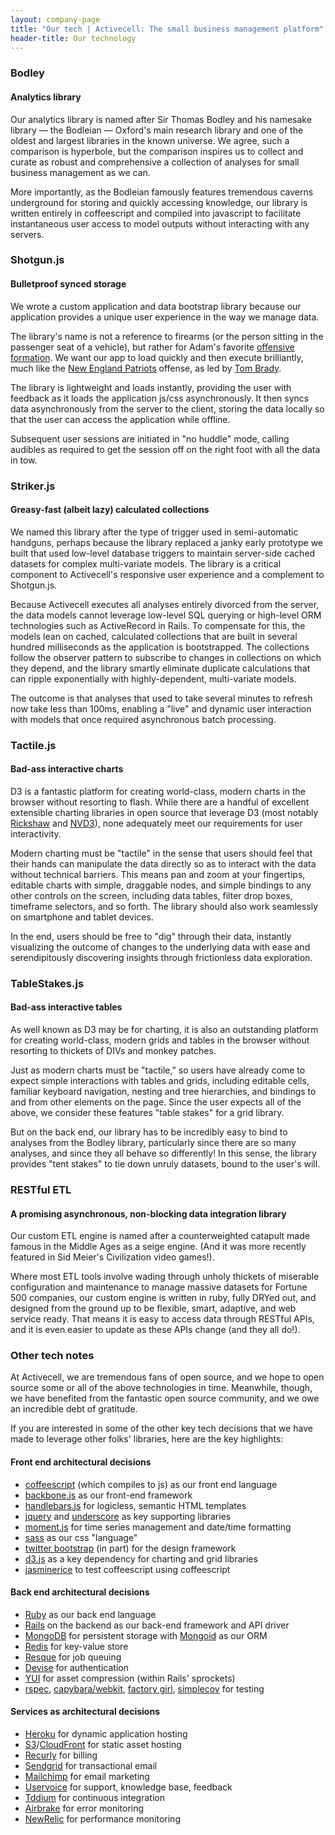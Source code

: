 ```yaml
---
layout: company-page
title: "Our tech | Activecell: The small business management platform"
header-title: Our technology
---
```


### Bodley

#### Analytics library

Our analytics library is named after Sir Thomas Bodley and his namesake library — the Bodleian — Oxford's main research library and one of the oldest and largest libraries in the known universe. We agree, such a comparison is hyperbole, but the comparison inspires us to collect and curate as robust and comprehensive a collection of analyses for small business management as we can.

More importantly, as the Bodleian famously features tremendous caverns underground for storing and quickly accessing knowledge, our library is written entirely in coffeescript and compiled into javascript to facilitate instantaneous user access to model outputs without interacting with any servers.

### Shotgun.js

#### Bulletproof synced storage

We wrote a custom application and data bootstrap library because our application provides a unique user experience in the way we manage data.

The library's name is not a reference to firearms (or the person sitting in the passenger seat of a vehicle), but rather for Adam's favorite [offensive formation](http://en.wikipedia.org/wiki/Shotgun_formation). We want our app to load quickly and then execute brilliantly, much like the [New England Patriots](http://www.nfl.com/teams/newenglandpatriots/profile?team=NE) offense, as led by [Tom Brady](http://www.nfl.com/player/tombrady/2504211/profile).

The library is lightweight and loads instantly, providing the user with feedback as it loads the application js/css asynchronously. It then syncs data asynchronously from the server to the client, storing the data locally so that the user can access the application while offline.

Subsequent user sessions are initiated in "no huddle" mode, calling audibles as required to get the session off on the right foot with all the data in tow.

### Striker.js

#### Greasy-fast (albeit lazy) calculated collections

We named this library after the type of trigger used in semi-automatic handguns, perhaps because the library replaced a janky early prototype we built that used low-level database triggers to maintain server-side cached datasets for complex multi-variate models. The library is a critical component to Activecell's responsive user experience and a complement to Shotgun.js.

Because Activecell executes all analyses entirely divorced from the server, the data models cannot leverage low-level SQL querying or high-level ORM technologies such as ActiveRecord in Rails. To compensate for this, the models lean on cached, calculated collections that are built in several hundred milliseconds as the application is bootstrapped. The collections follow the observer pattern to subscribe to changes in collections on which they depend, and the library smartly eliminate duplicate calculations that can ripple exponentially with highly-dependent, multi-variate models.

The outcome is that analyses that used to take several minutes to refresh now take less than 100ms, enabling a "live" and dynamic user interaction with models that once required asynchronous batch processing.

### Tactile.js

#### Bad-ass interactive charts

D3 is a fantastic platform for creating world-class, modern charts in the browser without resorting to flash. While there are a handful of excellent extensible charting libraries in open source that leverage D3 (most notably [Rickshaw](http://code.shutterstock.com/rickshaw/) and [NVD3](http://nvd3.org/)), none adequately meet our requirements for user interactivity.

Modern charting must be "tactile" in the sense that users should feel that their hands can manipulate the data directly so as to interact with the data without technical barriers. This means pan and zoom at your fingertips, editable charts with simple, draggable nodes, and simple bindings to any other controls on the screen, including data tables, filter drop boxes, timeframe selectors, and so forth. The library should also work seamlessly on smartphone and tablet devices.

In the end, users should be free to "dig" through their data, instantly visualizing the outcome of changes to the underlying data with ease and serendipitously discovering insights through frictionless data exploration.

### TableStakes.js

#### Bad-ass interactive tables

As well known as D3 may be for charting, it is also an outstanding platform for creating world-class, modern grids and tables in the browser without resorting to thickets of DIVs and monkey patches.

Just as modern charts must be "tactile," so users have already come to expect simple interactions with tables and grids, including editable cells, familiar keyboard navigation, nesting and tree hierarchies, and bindings to and from other elements on the page. Since the user expects all of the above, we consider these features "table stakes" for a grid library.

But on the back end, our library has to be incredibly easy to bind to analyses from the Bodley library, particularly since there are so many analyses, and since they all behave so differently! In this sense, the library provides "tent stakes" to tie down unruly datasets, bound to the user's will.

### RESTful ETL

#### A promising asynchronous, non-blocking data integration library

Our custom ETL engine is named after a counterweighted catapult made famous in the Middle Ages as a seige engine. (And it was more recently featured in Sid Meier's Civilization video games!).

Where most ETL tools involve wading through unholy thickets of miserable configuration and maintenance to manage massive datasets for Fortune 500 companies, our custom engine is written in ruby, fully DRYed out, and designed from the ground up to be flexible, smart, adaptive, and web service ready. That means it is easy to access data through RESTful APIs, and it is even easier to update as these APIs change (and they all do!).

### Other tech notes

At Activecell, we are tremendous fans of open source, and we hope to open source some or all of the above technologies in time. Meanwhile, though, we have benefited from the fantastic open source community, and we owe an incredible debt of gratitude.

If you are interested in some of the other key tech decisions that we have made to leverage other folks' libraries, here are the key highlights:

#### Front end architectural decisions

* [coffeescript](http://coffeescript.org/) (which compiles to js) as our front end language
* [backbone.js](http://backbonejs.org/) as our front-end framework
* [handlebars.js](http://handlebarsjs.com/) for logicless, semantic HTML templates
* [jquery](http://jquery.com/) and [underscore](http://underscorejs.org/) as key supporting libraries
* [moment.js](http://momentjs.com/) for time series management and date/time formatting
* [sass](http://sass-lang.com/) as our css "language"
* [twitter bootstrap](http://twitter.github.com/bootstrap/) (in part) for the design framework
* [d3.js](http://d3js.org/) as a key dependency for charting and grid libraries
* [jasminerice](https://github.com/bradphelan/jasminerice) to test coffeescript using coffeescript

#### Back end architectural decisions

* [Ruby](http://www.ruby-lang.org/en/) as our back end language
* [Rails](http://rubyonrails.org/) on the backend as our back-end framework and API driver
* [MongoDB](http://www.mongodb.org/) for persistent storage with [Mongoid](http://mongoid.org/en/mongoid/index.html) as our ORM
* [Redis](http://redis.io/) for key-value store
* [Resque](https://github.com/defunkt/resque) for job queuing
* [Devise](https://github.com/plataformatec/devise) for authentication
* [YUI](http://developer.yahoo.com/yui/compressor/) for asset compression (within Rails' sprockets)
* [rspec](http://rspec.info/), [capybara/webkit](https://github.com/thoughtbot/capybara-webkit), [factory girl](https://github.com/thoughtbot/factory_girl), [simplecov](https://github.com/colszowka/simplecov) for testing

#### Services as architectural decisions

* [Heroku](http://www.heroku.com/) for dynamic application hosting
* [S3](http://aws.amazon.com/s3/)/[CloudFront](http://aws.amazon.com/cloudfront/) for static asset hosting
* [Recurly](http://recurly.com/) for billing
* [Sendgrid](http://sendgrid.com/) for transactional email
* [Mailchimp](http://mailchimp.com/) for email marketing
* [Uservoice](http://www.uservoice.com/) for support, knowledge base, feedback
* [Tddium](http://www.tddium.com/) for continuous integration
* [Airbrake](http://airbrake.io/) for error monitoring
* [NewRelic](http://newrelic.com/) for performance monitoring

